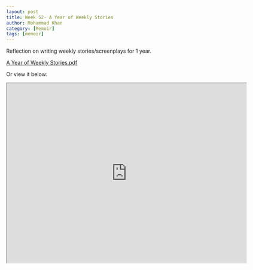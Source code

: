 ```yaml
---
layout: post
title: Week 52- A Year of Weekly Stories
author: Mohammad Khan
category: [Memoir]
tags: [memoir]
---
```

Reflection on writing weekly stories/screenplays for 1 year.

<p><a href="https://drive.google.com/file/d/1rvhRve-cZ3OEzfPN8uDLn5S9tWWFjcE0/view?usp=sharing">
A Year of Weekly Stories.pdf</a></p>


Or view it below: 
<!-- <embed src="https://drive.google.com/file/d/1mrL8nISYXGzBGAjVw-4hgwagVCEkNMaT/view?usp=sharing#toolbar=0" width="800px" height="2100px" /> -->
<iframe src="https://drive.google.com/file/d/1rvhRve-cZ3OEzfPN8uDLn5S9tWWFjcE0/preview" width="640" height="480" allow="autoplay"></iframe>